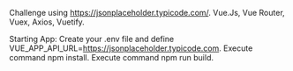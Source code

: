 Challenge using https://jsonplaceholder.typicode.com/. Vue.Js, Vue Router, Vuex, Axios, Vuetify.

Starting App:
Create your .env file and define VUE_APP_API_URL=https://jsonplaceholder.typicode.com.
Execute command npm install.
Execute command npm run build.
